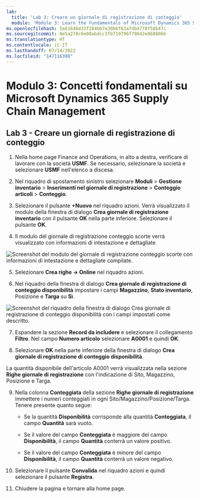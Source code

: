 ```yaml
---
lab:
  title: 'Lab 3: Creare un giornale di registrazione di conteggio'
  module: 'Module 3: Learn the Fundamentals of Microsoft Dynamics 365 Supply Chain Management'
ms.openlocfilehash: 5e61646d33f284bb7e30b6f63a7db4778f58b47c
ms.sourcegitcommit: 8e5a278c6e08abdcc3fb719796f79842e868606b
ms.translationtype: HT
ms.contentlocale: it-IT
ms.lasthandoff: 07/14/2022
ms.locfileid: "147116308"
---
```

# <a name="module-3-learn-the-fundamentals-of-microsoft-dynamics-365-supply-chain-management"></a>Modulo 3: Concetti fondamentali su Microsoft Dynamics 365 Supply Chain Management

## <a name="lab-3---create-a-counting-journal"></a>Lab 3 - Creare un giornale di registrazione di conteggio

1. Nella home page Finance and Operations, in alto a destra, verificare di lavorare con la società **USMF**. Se necessario, selezionare la società e selezionare **USMF** nell'elenco a discesa.

2. Nel riquadro di spostamento sinistro selezionare **Moduli** > **Gestione inventario** > **Inserimenti nel giornale di registrazione** > **Conteggio articoli** > **Conteggio**.

3. Selezionare il pulsante **+Nuovo** nel riquadro azioni. Verrà visualizzato il modulo della finestra di dialogo **Crea giornale di registrazione inventario** con il pulsante **OK** nella parte inferiore. Selezionare il pulsante **OK**.

4. Il modulo del giornale di registrazione conteggio scorte verrà visualizzato con informazioni di intestazione e dettagliate

![Screenshot del modulo del giornale di registrazione conteggio scorte con informazioni di intestazione e dettagliate compilate.](../media/lp-scm-m-002-warehouse-inventory-mgmt-06.png)

5. Selezionare **Crea righe -&gt; Online** nel riquadro azioni.

6. Nel riquadro della finestra di dialogo **Crea giornale di registrazione di conteggio disponibilità** impostare i campi **Magazzino**, **Stato inventario**, Posizione e **Targa** su **Sì**. 

![Screenshot del riquadro della finestra di dialogo Crea giornale di registrazione di conteggio disponibilità con i campi impostati come descritto.](../media/lp-scm-m-002-warehouse-inventory-mgmt-07.png)

7. Espandere la sezione **Record da includere** e selezionare il collegamento **Filtro**. Nel campo **Numero articolo** selezionare **A0001** e quindi **OK**.

8. Selezionare **OK** nella parte inferiore della finestra di dialogo **Crea giornale di registrazione di conteggio disponibilità**.

La quantità disponibile dell'articolo A0001 verrà visualizzata nella sezione **Righe giornale di registrazione** con l'indicazione di Sito, Magazzino, Posizione e Targa.

9. Nella colonna **Conteggiata** della sezione **Righe giornale di registrazione** immettere i numeri conteggiati in ogni Sito/Magazzino/Posizione/Targa. Tenere presente quanto segue:

    - Se la quantità **Disponibilità** corrisponde alla quantità **Conteggiata**, il campo **Quantità** sarà vuoto.

    - Se il valore del campo **Conteggiata** è maggiore del campo **Disponibilità**, il campo **Quantità** conterrà un valore positivo.

    - Se il valore del campo **Conteggiata** è minore del campo **Disponibilità**, il campo **Quantità** conterrà un valore negativo.

10. Selezionare il pulsante **Convalida** nel riquadro azioni e quindi selezionare il pulsante **Registra**.

11. Chiudere la pagina e tornare alla home page.
